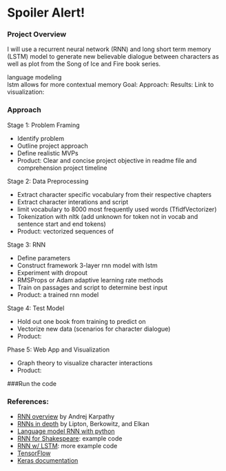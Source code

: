 # Spoiler Alert!

### Project Overview
I will use a recurrent neural network (RNN) and long short term memory (LSTM) model to generate new believable dialogue between characters as well as plot from the Song of Ice and Fire book series.

language modeling   
lstm allows for more contextual memory
Goal:
Approach:
Results:
Link to visualization:


### Approach

Stage 1: Problem Framing
- Identify problem
- Outline project approach
- Define realistic MVPs
- Product: Clear and concise project objective in readme file and comprehension project timeline

Stage 2: Data Preprocessing
- Extract character specific vocabulary from their respective chapters
- Extract character interations and script
- limit vocabulary to 8000 most frequently used words (TfidfVectorizer)
- Tokenization with nltk (add unknown for token not in vocab and sentence start and end tokens)
- Product: vectorized sequences of

Stage 3: RNN
- Define parameters
- Construct framework 3-layer rnn model with lstm
- Experiment with dropout
- RMSProps or Adam adaptive learning rate methods
- Train on passages and script to determine best input
- Product: a trained rnn model

Stage 4: Test Model
- Hold out one book from training to predict on
- Vectorize new data (scenarios for character dialogue)
- Product:

Phase 5: Web App and Visualization
- Graph theory to visualize character interactions
- Product:


###Run the code



### References:

- [RNN overview](http://karpathy.github.io/2015/05/21/rnn-effectiveness/) by Andrej Karpathy
- [RNNs in depth](https://arxiv.org/pdf/1506.00019.pdf) by Lipton, Berkowitz, and Elkan
- [Language model RNN with python](http://www.wildml.com/2015/09/recurrent-neural-networks-tutorial-part-2-implementing-a-language-model-rnn-with-python-numpy-and-theano/)
- [RNN for Shakespeare](https://github.com/martin-gorner/tensorflow-rnn-shakespeare): example code
- [RNN w/ LSTM](https://pythonprogramming.net/rnn-tensorflow-python-machine-learning-tutorial/): more example code
- [TensorFlow](https://www.tensorflow.org/tutorials/recurrent)
- [Keras documentation](https://keras.io/)
